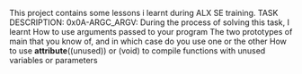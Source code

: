 This project contains some lessons i learnt during ALX SE training.
TASK DESCRIPTION:
0x0A-ARGC_ARGV: During the process of solving this task, I learnt How to use arguments passed to your program
The two prototypes of main that you know of, and in which case do you use one or the other
How to use __attribute__((unused)) or (void) to compile functions with unused variables or parameters

